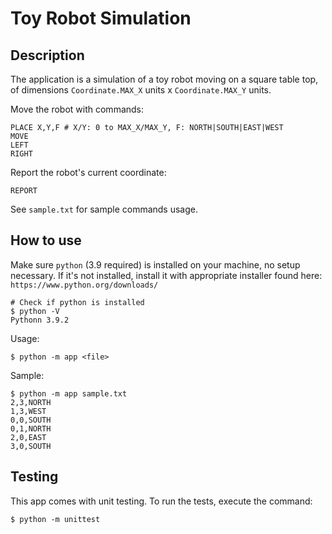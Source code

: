 # Toy Robot Simulation

## Description

The application is a simulation of a toy robot moving on a square table top,
of dimensions `Coordinate.MAX_X` units x `Coordinate.MAX_Y` units.

Move the robot with commands:

    PLACE X,Y,F # X/Y: 0 to MAX_X/MAX_Y, F: NORTH|SOUTH|EAST|WEST
    MOVE
    LEFT
    RIGHT

Report the robot's current coordinate:

    REPORT

See `sample.txt` for sample commands usage.

## How to use

Make sure `python` (3.9 required) is installed on your machine, no setup necessary.
If it's not installed, install it with appropriate installer found here: `https://www.python.org/downloads/`

    # Check if python is installed
    $ python -V
    Pythonn 3.9.2
    
Usage:

    $ python -m app <file>

Sample:

    $ python -m app sample.txt
    2,3,NORTH
    1,3,WEST
    0,0,SOUTH
    0,1,NORTH
    2,0,EAST
    3,0,SOUTH

## Testing

This app comes with unit testing.
To run the tests, execute the command:

    $ python -m unittest 
